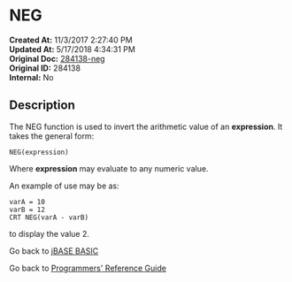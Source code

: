 # NEG

**Created At:** 11/3/2017 2:27:40 PM  
**Updated At:** 5/17/2018 4:34:31 PM  
**Original Doc:** [284138-neg](https://docs.jbase.com/36868-jbase-basic/284138-neg)  
**Original ID:** 284138  
**Internal:** No  

## Description

The NEG function is used to invert the arithmetic value of an **expression**. It takes the general form:

```
NEG(expression)
```

Where **expression** may evaluate to any numeric value.

An example of use may be as:

```
varA = 10
varB = 12
CRT NEG(varA - varB)
```

to display the value 2.

Go back to [jBASE BASIC](./../jbase-basic-programmers-reference-guide)

Go back to [Programmers' Reference Guide](./../../reference-guides/jbc/README.md)
